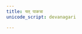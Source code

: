 ```yaml
---
title: यत् पाकत्रा
unicode_script: devanagari

---
```

<div class="js_include" url="/vedAH/Rk/shAkalam/saMhitA/10/aMshAH/yat_pAkatrA/"  newLevelForH1="2" includeTitle="false"> </div>  

